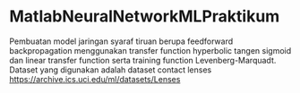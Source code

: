 # MatlabNeuralNetworkMLPraktikum
Pembuatan model jaringan syaraf tiruan berupa feedforward backpropagation menggunakan transfer function hyperbolic tangen sigmoid dan linear transfer function serta training function Levenberg-Marquadt. Dataset yang digunakan adalah dataset contact lenses https://archive.ics.uci.edu/ml/datasets/Lenses
